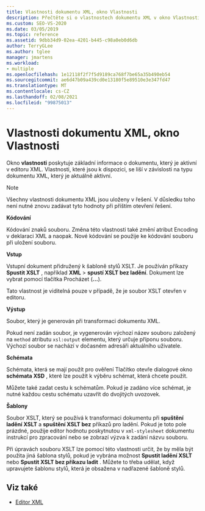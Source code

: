 ```yaml
---
title: Vlastnosti dokumentu XML, okno Vlastnosti
description: Přečtěte si o vlastnostech dokumentu XML v okno Vlastnosti, které poskytují základní informace o aktivním dokumentu v editoru XML.
ms.custom: SEO-VS-2020
ms.date: 03/05/2019
ms.topic: reference
ms.assetid: 9dbb34d9-02ea-4201-b445-c98a0eb0d6db
author: TerryGLee
ms.author: tglee
manager: jmartens
ms.workload:
- multiple
ms.openlocfilehash: 1e12118f2f7f5d9189ca768f7be65a35b490eb54
ms.sourcegitcommit: ae6d47b09a439cd0e13180f5e89510e3e347fd47
ms.translationtype: MT
ms.contentlocale: cs-CZ
ms.lasthandoff: 02/08/2021
ms.locfileid: "99875013"
---
```

# <a name="xml-document-properties-properties-window"></a>Vlastnosti dokumentu XML, okno Vlastnosti

Okno **vlastnosti** poskytuje základní informace o dokumentu, který je aktivní v editoru XML. Vlastnosti, které jsou k dispozici, se liší v závislosti na typu dokumentu XML, který je aktuálně aktivní.

> [!NOTE]
> Všechny vlastnosti dokumentu XML jsou uloženy v řešení. V důsledku toho není nutné znovu zadávat tyto hodnoty při příštím otevření řešení.

**Kódování**

Kódování znaků souboru. Změna této vlastnosti také změní atribut Encoding v deklaraci XML a naopak. Nové kódování se použije ke kódování souboru při uložení souboru.

**Vstup**

Vstupní dokument přidružený k šabloně stylů XSLT. Je používán příkazy **Spustit XSLT** , například **XML**  >  **spustí XSLT bez ladění**. Dokument lze vybrat pomocí tlačítka Procházet (**...**).

Tato vlastnost je viditelná pouze v případě, že je soubor XSLT otevřen v editoru.

**Výstup**

Soubor, který je generován při transformaci dokumentu XML.

Pokud není zadán soubor, je vygenerován výchozí název souboru založený na `method` atributu `xsl:output` elementu, který určuje příponu souboru. Výchozí soubor se nachází v dočasném adresáři aktuálního uživatele.

**Schémata**

Schémata, která se mají použít pro ověření Tlačítko otevře dialogové okno **schémata XSD** , které lze použít k výběru schémat, která chcete použít.

Můžete také zadat cestu k schématům. Pokud je zadáno více schémat, je nutné každou cestu schématu uzavřít do dvojitých uvozovek.

**Šablony**

Soubor XSLT, který se používá k transformaci dokumentu při **spuštění ladění XSLT** a **spuštění XSLT bez** příkazů pro ladění. Pokud je toto pole prázdné, použije editor hodnotu poskytnutou v `xml-stylesheet` dokumentu instrukcí pro zpracování nebo se zobrazí výzva k zadání názvu souboru.

Při úpravách souboru XSLT lze pomocí této vlastnosti určit, že by měla být použita jiná šablona stylů, pokud je vybrána možnost **Spustit ladění XSLT** nebo **Spustit XSLT bez příkazu ladit** . Můžete to třeba udělat, když upravujete šablonu stylů, která je obsažena v nadřazené šabloně stylů.

## <a name="see-also"></a>Viz také

- [Editor XML](../xml-tools/xml-editor.md)
